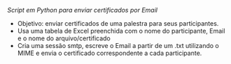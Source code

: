 *Script em Python para enviar certificados por Email*
- Objetivo: enviar certificados de uma palestra para seus participantes.
- Usa uma tabela de Excel preenchida com o nome do participante, Email e o nome do arquivo/certificado
- Cria uma sessão smtp, escreve o Email a partir de um .txt utilizando o MIME e envia o certificado correspondente a cada participante.
